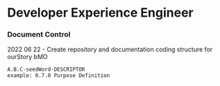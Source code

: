 # Developer Experience Engineer
### Document Control
2022 06 22 - Create repository and documentation coding structure for ourStory bMO
```
A.B.C-seedWord-DESCRIPTOR
example: 0.7.0 Purpose Definition
```
